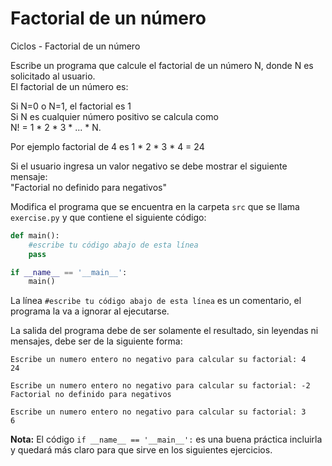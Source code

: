 # Factorial de un número
Ciclos - Factorial de un número

Escribe un programa que calcule el factorial de un número N, donde N es solicitado al usuario.  
El factorial de un número es:  

Si N=0 o N=1, el factorial es 1  
Si N es cualquier número positivo se calcula como  
 N! = 1 * 2 * 3 * ... * N.  

Por ejemplo factorial de 4 es 1 * 2 * 3 * 4 = 24

Si el usuario ingresa un valor negativo se debe mostrar el siguiente mensaje:  
"Factorial no definido para negativos"


Modifica el programa que se encuentra en la carpeta `src` que se llama
`exercise.py` y que contiene el siguiente código:

```python
def main():    
    #escribe tu código abajo de esta línea
    pass

if __name__ == '__main__':
    main()
```

La línea `#escribe tu código abajo de esta línea` es un comentario,
el programa la va a ignorar al ejecutarse.

La salida del programa debe de ser solamente el resultado, sin leyendas ni mensajes, debe ser de la siguiente forma:

```
Escribe un numero entero no negativo para calcular su factorial: 4
24
```

```
Escribe un numero entero no negativo para calcular su factorial: -2
Factorial no definido para negativos
```

```
Escribe un numero entero no negativo para calcular su factorial: 3
6
```

**Nota:** El código `if __name__ == '__main__':` es una buena práctica incluirla y quedará más claro para que sirve en los siguientes ejercicios.